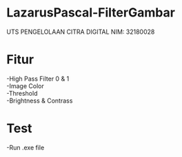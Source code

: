 # LazarusPascal-FilterGambar
UTS PENGELOLAAN CITRA DIGITAL
NIM: 32180028

# Fitur
-High Pass Filter 0  & 1\
-Image Color\
-Threshold\
-Brightness & Contrass

# Test
-Run .exe file
